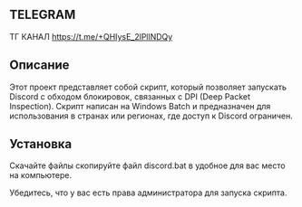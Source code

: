 ## TELEGRAM
ТГ КАНАЛ https://t.me/+QHIysE_2lPllNDQy

## Описание

Этот проект представляет собой скрипт, который позволяет запускать Discord с обходом блокировок, связанных с DPI (Deep Packet Inspection). Скрипт написан на Windows Batch и предназначен для использования в странах или регионах, где доступ к Discord ограничен.

## Установка

Скачайте файлы скопируйте файл discord.bat в удобное для вас место на компьютере.

Убедитесь, что у вас есть права администратора для запуска скрипта.

